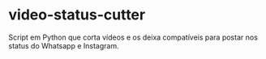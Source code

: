 # video-status-cutter
Script em Python que corta vídeos e os deixa compatíveis para postar nos status do Whatsapp e Instagram.
